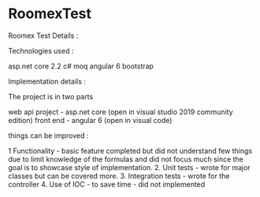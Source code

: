 # RoomexTest

Roomex Test Details :



Technologies used :

asp.net core 2.2
c#
moq
angular 6
bootstrap


Implementation details :

The project is in two parts

web api project - asp.net core (open in visual studio 2019 community edition)
front end - angular 6 (open in visual code)


things can be improved :

1 Functionality - basic feature completed  but did not understand few things due to limit knowledge of the formulas and did not focus much since the goal is to showcase style of implementation.
2. Unit tests  - wrote for major classes but can be covered more.
3. Integration tests - wrote for the controller
4. Use of IOC - to save time - did not implemented
